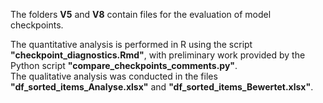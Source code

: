 The folders **V5** and **V8** contain files for the evaluation of model checkpoints.  

The quantitative analysis is performed in R using the script **"checkpoint_diagnostics.Rmd"**, with preliminary work provided by the Python script **"compare_checkpoints_comments.py"**.  
The qualitative analysis was conducted in the files **"df_sorted_items_Analyse.xlsx"** and **"df_sorted_items_Bewertet.xlsx"**.
